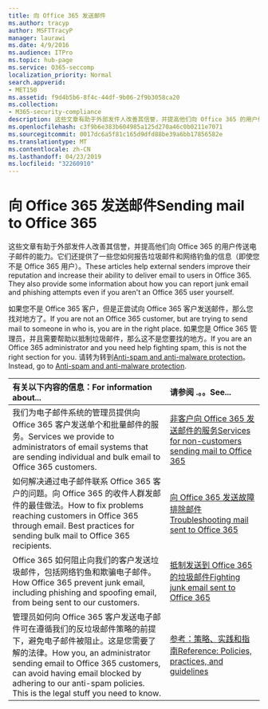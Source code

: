 ```yaml
---
title: 向 Office 365 发送邮件
ms.author: tracyp
author: MSFTTracyP
manager: laurawi
ms.date: 4/9/2016
ms.audience: ITPro
ms.topic: hub-page
ms.service: O365-seccomp
localization_priority: Normal
search.appverid:
- MET150
ms.assetid: f9d4b5b6-8f4c-44df-9b06-2f9b3058ca20
ms.collection:
- M365-security-compliance
description: 这些文章有助于外部发件人改善其信誉，并提高他们向 Office 365 的用户传送电子邮件的能力。它们还提供了一些您如何报告垃圾邮件和网络钓鱼的信息（即使您不是 Office 365 用户）。
ms.openlocfilehash: c3f9b6e383b604985a125d270a46c0b0211e7071
ms.sourcegitcommit: 0017dc6a5f81c165d9dfd88be39a6bb17856582e
ms.translationtype: MT
ms.contentlocale: zh-CN
ms.lasthandoff: 04/23/2019
ms.locfileid: "32260910"
---
```

# <a name="sending-mail-to-office-365"></a><span data-ttu-id="750cd-104">向 Office 365 发送邮件</span><span class="sxs-lookup"><span data-stu-id="750cd-104">Sending mail to Office 365</span></span>

<span data-ttu-id="750cd-p102">这些文章有助于外部发件人改善其信誉，并提高他们向 Office 365 的用户传送电子邮件的能力。它们还提供了一些您如何报告垃圾邮件和网络钓鱼的信息（即使您不是 Office 365 用户）。</span><span class="sxs-lookup"><span data-stu-id="750cd-p102">These articles help external senders improve their reputation and increase their ability to deliver email to users in Office 365. They also provide some information about how you can report junk email and phishing attempts even if you aren't an Office 365 user yourself.</span></span>
  
<span data-ttu-id="750cd-107">如果您不是 Office 365 客户，但是正尝试向 Office 365 客户发送邮件，那么您找对地方了。</span><span class="sxs-lookup"><span data-stu-id="750cd-107">If you are not an Office 365 customer, but are trying to send mail to someone in who is, you are in the right place.</span></span> <span data-ttu-id="750cd-108">如果您是 Office 365 管理员，并且需要帮助以抵制垃圾邮件，那么这不是您要找的地方。</span><span class="sxs-lookup"><span data-stu-id="750cd-108">If you are an Office 365 administrator and you need help fighting spam, this is not the right section for you.</span></span> <span data-ttu-id="750cd-109">请转为转到[Anti-spam and anti-malware protection](http://technet.microsoft.com/library/93c6c227-7442-4293-b64d-ec8f15c928db.aspx)。</span><span class="sxs-lookup"><span data-stu-id="750cd-109">Instead, go to [Anti-spam and anti-malware protection](http://technet.microsoft.com/library/93c6c227-7442-4293-b64d-ec8f15c928db.aspx).</span></span>
  
|<span data-ttu-id="750cd-110">**有关以下内容的信息：**</span><span class="sxs-lookup"><span data-stu-id="750cd-110">**For information about...**</span></span>|<span data-ttu-id="750cd-111">**请参阅 .。。**</span><span class="sxs-lookup"><span data-stu-id="750cd-111">**See...**</span></span>|
|:-----|:-----|
|<span data-ttu-id="750cd-112">我们为电子邮件系统的管理员提供向 Office 365 客户发送单个和批量邮件的服务。</span><span class="sxs-lookup"><span data-stu-id="750cd-112">Services we provide to administrators of email systems that are sending individual and bulk email to Office 365 customers.</span></span>  <br/> |[<span data-ttu-id="750cd-113">非客户向 Office 365 发送邮件的服务</span><span class="sxs-lookup"><span data-stu-id="750cd-113">Services for non-customers sending mail to Office 365</span></span>](services-for-non-customers.md) <br/> |
|<span data-ttu-id="750cd-p104">如何解决通过电子邮件联系 Office 365 客户的问题。向 Office 365 的收件人群发邮件的最佳做法。</span><span class="sxs-lookup"><span data-stu-id="750cd-p104">How to fix problems reaching customers in Office 365 through email. Best practices for sending bulk mail to Office 365 recipients.</span></span>  <br/> |[<span data-ttu-id="750cd-116">向 Office 365 发送故障排除邮件</span><span class="sxs-lookup"><span data-stu-id="750cd-116">Troubleshooting mail sent to Office 365</span></span>](troubleshooting-mail-sent-to-office-365.md) <br/> |
|<span data-ttu-id="750cd-117">Office 365 如何阻止向我们的客户发送垃圾邮件，包括网络钓鱼和欺骗电子邮件。</span><span class="sxs-lookup"><span data-stu-id="750cd-117">How Office 365 prevent junk email, including phishing and spoofing email, from being sent to our customers.</span></span>  <br/> |[<span data-ttu-id="750cd-118">抵制发送到 Office 365 的垃圾邮件</span><span class="sxs-lookup"><span data-stu-id="750cd-118">Fighting junk email sent to Office 365</span></span>](fighting-junk-email.md) <br/> |
|<span data-ttu-id="750cd-p105">管理员如何向 Office 365 客户发送电子邮件可在遵循我们的反垃圾邮件策略的前提下，避免电子邮件被阻止。这是您需要了解的法律。</span><span class="sxs-lookup"><span data-stu-id="750cd-p105">How you, an administrator sending email to Office 365 customers, can avoid having email blocked by adhering to our anti-spam policies. This is the legal stuff you need to know.</span></span>  <br/> |[<span data-ttu-id="750cd-121">参考：策略、实践和指南</span><span class="sxs-lookup"><span data-stu-id="750cd-121">Reference: Policies, practices, and guidelines</span></span>](reference-policies-practices-and-guidelines.md) <br/> |
   

